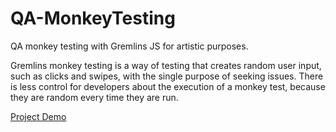 # QA-MonkeyTesting
QA monkey testing with Gremlins JS for artistic purposes.

Gremlins monkey testing is a way of testing that creates random user input, such as clicks and swipes, with the single purpose of seeking issues. There is less control for developers about the execution of a monkey test, because they are random every time they are run. 

[Project Demo](https://tianyoudai.github.io/QA-MonkeyTesting/index.html)
